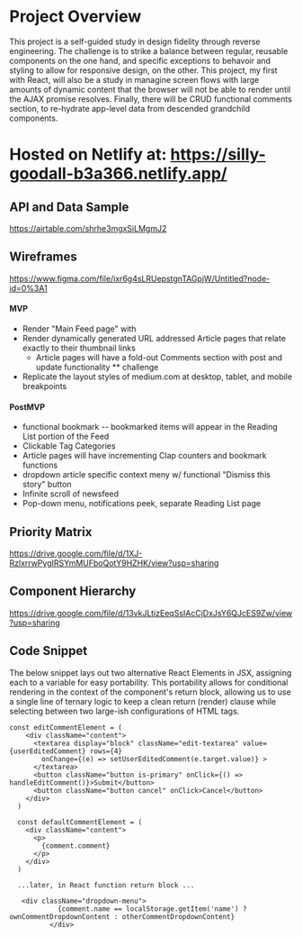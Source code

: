 # Project Overview

This project is a self-guided study in design fidelity through reverse engineering. The challenge is to strike a balance between regular, reusable components on the one hand, and specific exceptions to behavoir and styling to allow for responsive design,  on the other.  This project, my first with React, will also be a study in managine screen flows with large amounts of dynamic content that the browser will not be able to render until the AJAX promise resolves.  Finally, there will be CRUD functional comments section, to re-hydrate app-level data from descended grandchild components.

# Hosted on Netlify at: https://silly-goodall-b3a366.netlify.app/

## API and Data Sample

https://airtable.com/shrhe3mgxSiLMgmJ2

## Wireframes

https://www.figma.com/file/ixr6g4sLRUepstgnTAGpjW/Untitled?node-id=0%3A1

#### MVP

- Render "Main Feed page" with
- Render dynamically generated URL addressed Article pages that relate exactly to their thumbnail links
  - Article pages will have a fold-out Comments section with post and update functionality \*\* challenge
- Replicate the layout styles of medium.com at desktop, tablet, and mobile breakpoints

#### PostMVP

- functional bookmark -- bookmarked items will appear in the Reading List portion of the Feed
- Clickable Tag Categories
- Article pages will have incrementing Clap counters and bookmark functions
- dropdown article specific context meny w/ functional "Dismiss this story" button
- Infinite scroll of newsfeed
- Pop-down menu, notifications peek, separate Reading List page

## Priority Matrix

https://drive.google.com/file/d/1XJ-RzlxrrwPygIRSYmMUFboQotY9HZHK/view?usp=sharing

## Component Hierarchy

https://drive.google.com/file/d/13vkJLtizEeqSsIAcCjDxJsY6QJcES9Zw/view?usp=sharing

## Code Snippet

The below snippet lays out two alternative React Elements in JSX, assigning each to a variable for easy portability. This portability
allows for conditional rendering in the context of the component's return block, allowing us to use a single line of ternary logic to keep a clean return (render) clause while selecting between two large-ish configurations of HTML tags.

```
const editCommentElement = (
    <div className="content">
      <textarea display="block" className="edit-textarea" value={userEditedComment} rows={4}
        onChange={(e) => setUserEditedComment(e.target.value)} >
      </textarea>
      <button className="button is-primary" onClick={() => handleEditComment()}>Submit</button>
      <button className="button cancel" onClick>Cancel</button>
    </div>
  )

  const defaultCommentElement = (
    <div className="content">
      <p>
        {comment.comment}
      </p>
    </div>
  )

  ...later, in React function return block ...

   <div className="dropdown-menu">
            {comment.name == localStorage.getItem('name') ? ownCommentDropdownContent : otherCommentDropdownContent}
          </div>
```







